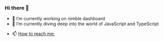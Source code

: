 ### Hi there 👋
- 🔭 I’m currently working on nimble dashboard
- 🌱 I’m currently diving deep into the world of JavaScript and TypeScript 
<!-- - 👯 I’m looking to collaborate on ... -->
<!-- - 🤔 I’m looking for help with ... -->
<!-- - 💬 Ask me about ... -->
- 📫 [How to reach me:](mailto:lekepeterabiodun@gmail.com)
<!-- - 😄 Pronouns: ... -->
<!-- - ⚡ Fun fact: ... -->

<!--
**lekeabiodun/lekeabiodun** is a ✨ _special_ ✨ repository because its `README.md` (this file) appears on your GitHub profile.

Here are some ideas to get you started:

- 🔭 I’m currently working on ...
- 🌱 I’m currently learning ...
- 👯 I’m looking to collaborate on ...
- 🤔 I’m looking for help with ...
- 💬 Ask me about ...
- 📫 How to reach me: ...
- 😄 Pronouns: ...
- ⚡ Fun fact: ...


# My Projects

## JavaScript and jQuery 
[Game-Of-Life](https://github.com/AhmedHelalAhmed/Game-Of-Life)

## PHP native
[ecommerce mobile](https://github.com/AhmedHelalAhmed/PHP-Project)


## Python - Django 
[Blog](https://github.com/AhmedHelalAhmed/python_project)
<br/>
[Django-Task](https://github.com/AhmedHelalAhmed/Django-Task)

## Bash
[DBMS](https://github.com/AhmedHelalAhmed/Bash-Project)
<br/>
[Helper-Bash-Scripts](https://github.com/AhmedHelalAhmed/Helper-Bash-Scripts)

## Ruby on rails
[MOOC](https://github.com/AhmedHelalAhmed/Ruby-On-Rails-Project)

## Laravel ( php )
[Hotel system](https://github.com/AhmedHelalAhmed/Laravel-Project)
<br/>
[ITI_Graduation_Project](https://github.com/AhmedHelalAhmed/ITI_Graduation_Project)
<br/>
[blog-task](https://github.com/AhmedHelalAhmed/blog-task)
<br/>
[Laravel-Socket-IO-Redis-Event-Broadcast](https://github.com/AhmedHelalAhmed/Laravel-Socket-IO-Redis-Event-Broadcast)
<br/>
[different-user-roles-blog-system](https://github.com/AhmedHelalAhmed/different-user-roles-blog-system)
<br/>
[Elasticsearch-Course](https://github.com/AhmedHelalAhmed/Elasticsearch-Course)
<br/>
[todo-task](https://github.com/AhmedHelalAhmed/todo-task)
<br/>
[Unit-Test-Build-A-Forum-with-Laravel-and-TDD](https://github.com/AhmedHelalAhmed/Unit-Test-Build-A-Forum-with-Laravel-and-TDD)


## Vuejs
[todo-task](https://github.com/AhmedHelalAhmed/todo-task)

## Realtime
[realtime-chat-application-firebase](https://github.com/AhmedHelalAhmed/realtime-chat-application-firebase)




# My Accounts

## LinkedIn
[ahmedhelalahmed](https://www.linkedin.com/in/ahmedhelalahmed)

## Twitter
[for_ahmed_helal](https://twitter.com/for_ahmed_helal)

## Facebook
[A.Helal.A.A](https://www.facebook.com/A.Helal.A.A)
<br/>
[for.ahmed.helal](https://www.facebook.com/for.ahmed.helal)

## Codepen
[AhmedHelalAhmed](https://codepen.io/AhmedHelalAhmed)

## Sololearn
[AhmedHelalAhmed](https://www.sololearn.com/Profile/2476537)
<br/>
[AhmedHelalAhmed](https://www.sololearn.com/Profile/5746429)

## Stackoverflow
[AhmedHelalAhmed](https://www.quora.com/profile/Ahmed-Helal-12)

## Quora
[AhmedHelalAhmed](https://stackoverflow.com/users/8844879/ahmed-helal-ahmed)

## Freecodecamp
[AhmedHelalAhmed](https://www.freecodecamp.org/ahmedhelalahmed)

## Waffle
[AhmedHelalAhmed](https://waffle.io/AhmedHelalAhmed)

# My Emails

## Gmail
[Ahmed.Helal.Ahmed.Ali](mailto:Ahmed.Helal.Ahmed.Ali@gmail.com)
<br/>
[Ahmed.Helal.online](mailto:Ahmed.Helal.online@gmail.com) 

# My CV
[Ahmed Helal Ahmed](Ahmed%20Helal%20Ahmed.pdf)


-->
